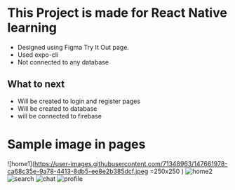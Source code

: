 # This Project is made for React Native learning

- Designed using Figma Try It Out page.
- Used expo-cli
- Not connected to any database

## What to next

- Will be created to login and register pages
- Will be created to database
- will be connected to firebase

# Sample image in pages

![home1](https://user-images.githubusercontent.com/71348963/147661978-ca68c35e-9a78-4413-8db5-ee8e2b385dcf.jpeg =250x250 )
![home2](https://user-images.githubusercontent.com/71348963/147661985-d18b0bb8-50b8-4d91-8736-b2af446526f3.jpeg)
![search](https://user-images.githubusercontent.com/71348963/147661980-81475b16-80a9-4815-a953-a2ed9700ed40.jpeg)
![chat](https://user-images.githubusercontent.com/71348963/147661981-d6671927-e43a-4b4a-b078-0f1fb4e4d2d6.jpeg)
![profile](https://user-images.githubusercontent.com/71348963/147661984-5526fa77-32a5-4d38-8c99-aa6cb7f44917.jpeg)
